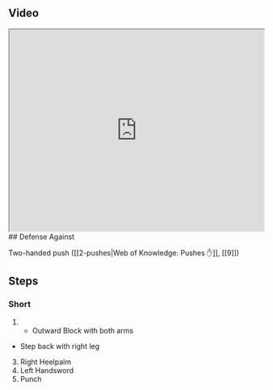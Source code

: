 ## Video

<iframe src="https://www.youtube.com/embed/soX7-ryg8HA?start=563&end=690" width="100%" height="400"></iframe>
## Defense Against

Two-handed push ([[2-pushes|Web of Knowledge: Pushes ✋]], [[9]])
## Steps

### Short

1. - Outward Block with both arms
- Step back with right leg
3. Right Heelpalm
4. Left Handsword
5. Punch